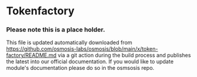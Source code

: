 # Tokenfactory

### Please note this is a place holder.
This file is updated automatically downloaded from https://github.com/osmosis-labs/osmosis/blob/main/x/token-factory/README.md via a git action during the build process and publishes the latest into our official documentation. If you would like to update module's documentation please do so in the osmsosis repo. 